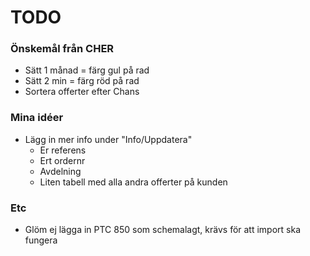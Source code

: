 # TODO

### Önskemål från CHER
* Sätt 1 månad = färg gul på rad
* Sätt 2 min = färg röd på rad
* Sortera offerter efter Chans

### Mina idéer
* Lägg in mer info under "Info/Uppdatera" 
    * Er referens
    * Ert ordernr
    * Avdelning
    * Liten tabell med alla andra offerter på kunden

### Etc
* Glöm ej lägga in PTC 850 som schemalagt, krävs för att import ska fungera

